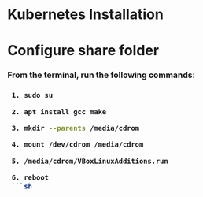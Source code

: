 # Kubernetes Installation

# Configure share folder
<h3>From the terminal, run the following commands:<h3>

```sh
 1. sudo su

 2. apt install gcc make

 3. mkdir --parents /media/cdrom

 4. mount /dev/cdrom /media/cdrom

 5. /media/cdrom/VBoxLinuxAdditions.run

 6. reboot
 ```sh